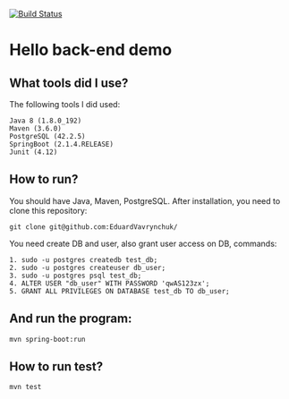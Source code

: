 [![Build Status](https://travis-ci.com/EduardVavrynchuk/HelloBackEnd.svg?branch=master)](https://travis-ci.com/EduardVavrynchuk/HelloBackEnd)

# Hello back-end demo

## What tools did I use?

The following tools I did used:

    Java 8 (1.8.0_192)
    Maven (3.6.0)
    PostgreSQL (42.2.5)
    SpringBoot (2.1.4.RELEASE)
    Junit (4.12)

## How to run?

You should have Java, Maven, PostgreSQL. After installation, you need to clone this repository:

    git clone git@github.com:EduardVavrynchuk/

You need create DB and user, also grant user access on DB, commands:

    1. sudo -u postgres createdb test_db;
    2. sudo -u postgres createuser db_user;
    3. sudo -u postgres psql test_db;
    4. ALTER USER "db_user" WITH PASSWORD 'qwAS123zx';
    5. GRANT ALL PRIVILEGES ON DATABASE test_db TO db_user;
    
## And run the program:

    mvn spring-boot:run
    
## How to run test?

    mvn test
